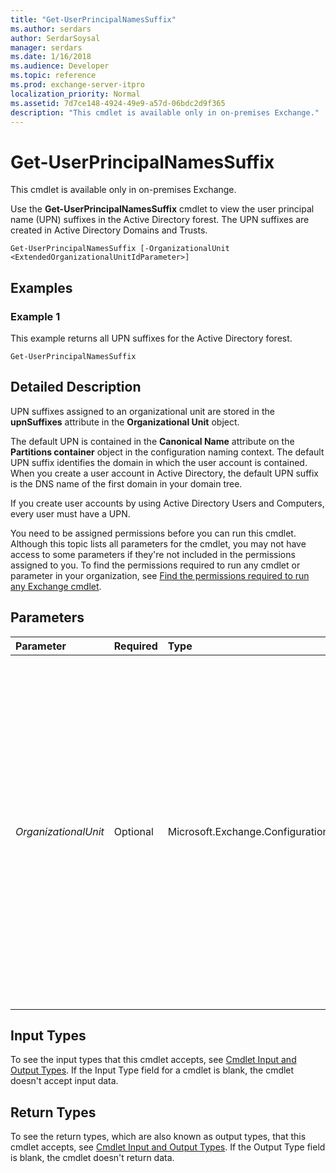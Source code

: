 ```yaml
---
title: "Get-UserPrincipalNamesSuffix"
ms.author: serdars
author: SerdarSoysal
manager: serdars
ms.date: 1/16/2018
ms.audience: Developer
ms.topic: reference
ms.prod: exchange-server-itpro
localization_priority: Normal
ms.assetid: 7d7ce148-4924-49e9-a57d-06bdc2d9f365
description: "This cmdlet is available only in on-premises Exchange."
---
```


# Get-UserPrincipalNamesSuffix

This cmdlet is available only in on-premises Exchange. 
  
Use the **Get-UserPrincipalNamesSuffix** cmdlet to view the user principal name (UPN) suffixes in the Active Directory forest. The UPN suffixes are created in Active Directory Domains and Trusts.
  
```
Get-UserPrincipalNamesSuffix [-OrganizationalUnit <ExtendedOrganizationalUnitIdParameter>]

```

## Examples
<a name="Examples"> </a>

### Example 1

This example returns all UPN suffixes for the Active Directory forest.
  
```
Get-UserPrincipalNamesSuffix
```

## Detailed Description
<a name="DetailedDescription"> </a>

UPN suffixes assigned to an organizational unit are stored in the **upnSuffixes** attribute in the **Organizational Unit** object.
  
The default UPN is contained in the **Canonical Name** attribute on the **Partitions container** object in the configuration naming context. The default UPN suffix identifies the domain in which the user account is contained. When you create a user account in Active Directory, the default UPN suffix is the DNS name of the first domain in your domain tree.
  
If you create user accounts by using Active Directory Users and Computers, every user must have a UPN.
  
You need to be assigned permissions before you can run this cmdlet. Although this topic lists all parameters for the cmdlet, you may not have access to some parameters if they're not included in the permissions assigned to you. To find the permissions required to run any cmdlet or parameter in your organization, see [Find the permissions required to run any Exchange cmdlet](https://technet.microsoft.com/library/mt432940.aspx).
  
## Parameters
<a name="DetailedDescription"> </a>

|**Parameter**|**Required**|**Type**|**Description**|
|:-----|:-----|:-----|:-----|
| _OrganizationalUnit_ <br/> |Optional  <br/> |Microsoft.Exchange.Configuration.Tasks.ExtendedOrganizationalUnitIdParameter  <br/> | The _OrganizationalUnit_ parameter filters the results based on the object's location in Active Directory. Only objects that exist in the specified location are returned. Valid input for this parameter is an organizational unit (OU) or domain that's visible using the **Get-OrganizationalUnit** cmdlet. You can use any value that uniquely identifies the OU or domain. For example: <br/>  Name <br/>  Canonical name <br/>  Distinguished name (DN) <br/>  GUID <br/> |
   
## Input Types
<a name="InputTypes"> </a>

To see the input types that this cmdlet accepts, see [Cmdlet Input and Output Types](http://go.microsoft.com/fwlink/p/?linkId=616387). If the Input Type field for a cmdlet is blank, the cmdlet doesn't accept input data. 
  
## Return Types
<a name="ReturnTypes"> </a>

To see the return types, which are also known as output types, that this cmdlet accepts, see [Cmdlet Input and Output Types](http://go.microsoft.com/fwlink/p/?linkId=616387). If the Output Type field is blank, the cmdlet doesn't return data. 
  

